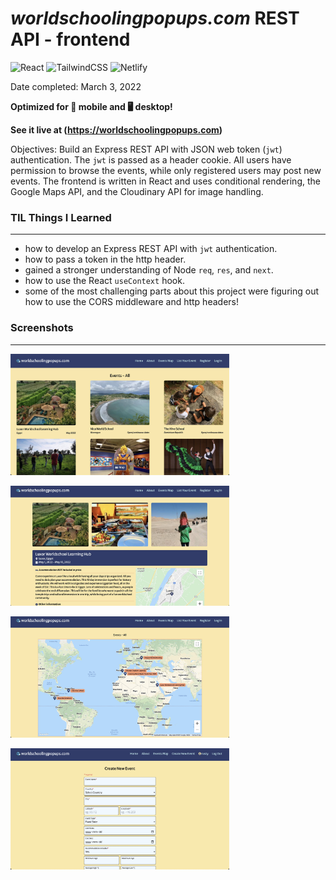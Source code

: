# *worldschoolingpopups.com* REST API - frontend

![React](https://img.shields.io/badge/react-%2320232a.svg?style=for-the-badge&logo=react&logoColor=%2361DAFB)&nbsp;![TailwindCSS](https://img.shields.io/badge/tailwindcss-%2338B2AC.svg?style=for-the-badge&logo=tailwind-css&logoColor=white)&nbsp;![Netlify](https://img.shields.io/badge/netlify-%23000000.svg?style=for-the-badge&logo=netlify&logoColor=#00C7B7)  


Date completed: March 3, 2022  

**Optimized for 📱 mobile and 🖥 desktop!**  

**See it live at (https://worldschoolingpopups.com)**  

Objectives: Build an Express REST API with JSON web token (`jwt`) authentication. The `jwt` is passed as a header cookie. All users have permission to browse the events, while only registered users may post new events. The frontend is written in React and uses conditional rendering, the Google Maps API, and the Cloudinary API for image handling.  

### TIL Things I Learned
----

- how to develop an Express REST API with `jwt` authentication.
- how to pass a token in the http header.
- gained a stronger understanding of Node `req`, `res`, and `next`.
- how to use the React `useContext` hook.
- some of the most challenging parts about this project were figuring out how to use the CORS middleware and http headers!

### Screenshots
----

<a href="https://worldschoolingpopups.com"><img src="./screenshots/worldschooling-1.jpg" alt="screenshot" style="max-width: 350px;"></a>  

<a href="https://worldschoolingpopups.com"><img src="./screenshots/worldschooling-2.jpg" alt="screenshot" style="max-width: 350px;"></a>  

<a href="https://worldschoolingpopups.com"><img src="./screenshots/worldschooling-3.jpg" alt="screenshot" style="max-width: 350px;"></a>  

<a href="https://worldschoolingpopups.com"><img src="./screenshots/worldschooling-4.jpg" alt="screenshot" style="max-width: 350px;"></a>  
